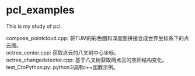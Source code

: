 # pcl_examples
This is my study of pcl.

compose_pointcloud.cpp: 将TUM的彩色图和深度图拼接合成世界坐标系下的点云图。<br>
octree_center.cpp: 获取点云的八叉树中心坐标。<br>
octree_changedetector.cpp: 基于八叉树获取两点云的空间结构变化。<br>
test_CtoPython.py: python3调用c++函数示例。<br>
